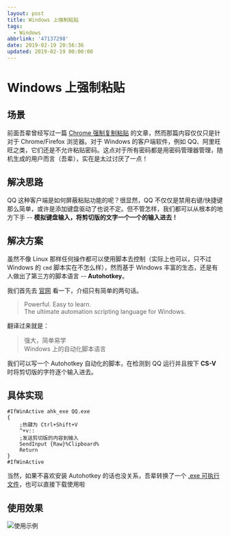 ```yaml
---
layout: post
title: Windows 上强制粘贴
tags:
  - Windows
abbrlink: '47137298'
date: 2019-02-19 20:56:36
updated: 2019-02-19 00:00:00
---
```


# Windows 上强制粘贴

## 场景

前面吾辈曾经写过一篇 [Chrome 强制复制粘贴](https://blog.rxliuli.com/p/58a7c146/) 的文章，然而那篇内容仅仅只是针对于 Chrome/Firefox 浏览器。对于 Windows 的客户端软件，例如 QQ、阿里旺旺之类，它们还是不允许粘贴密码。这点对于所有密码都是用密码管理器管理，随机生成的用户而言（吾辈），实在是太过讨厌了一点！

## 解决思路

QQ 这种客户端是如何屏蔽粘贴功能的呢？很显然，QQ 不仅仅是禁用右键/快捷键那么简单，或许是添加键盘驱动了也说不定。但不管怎样，我们都可以从根本的地方下手 -- **模拟键盘输入，将剪切版的文字一个一个的输入进去！**

## 解决方案

虽然不像 Linux 那样任何操作都可以使用脚本去控制（实际上也可以，只不过 Windows 的 `cmd` 脚本实在不怎么样），然而基于 Windows 丰富的生态，还是有人做出了第三方的脚本语言 -- **Autohotkey**。

我们首先去 [官网](https://www.autohotkey.com/) 看一下，介绍只有简单的两句话。

> Powerful. Easy to learn.  
> The ultimate automation scripting language for Windows.

翻译过来就是：

> 强大，简单易学  
> Windows 上的自动化脚本语言

我们可以写一个 Autohotkey 自动化的脚本，在检测到 QQ 运行并且按下 **CS-V** 时将剪切版的字符逐个输入进去。

## 具体实现

```ahk
#IfWinActive ahk_exe QQ.exe
{
    ;热键为 Ctrl+Shift+V
    ^+v::
    ;发送剪切版的内容到输入
    SendInput {Raw}%Clipboard%
    Return
}
#IfWinActive
```

当然，如果不喜欢安装 Autohotkey 的话也没关系，吾辈转换了一个 [.exe 可执行文件](https://raw.githubusercontent.com/rxliuli/blog_binary_file/master/QQForcedPaste.exe)，也可以直接下载使用啦

## 使用效果

![使用示例](https://img.rxliuli.com/20190219214116.gif)
